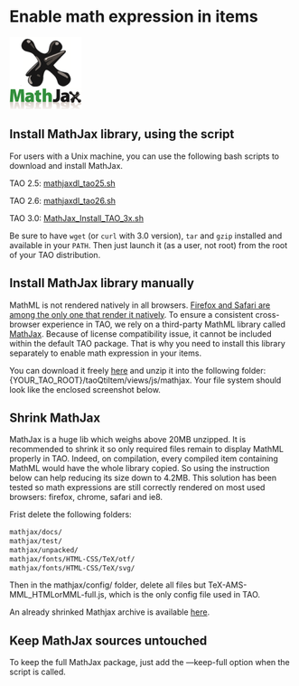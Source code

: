 <!--
created_at: '2013-09-20 08:16:25'
updated_at: '2016-11-25 19:49:16'
authors:
    - 'Vijai Pandey'
contributors:
    - 'Somsack Sipasseuth'
    - 'Jérôme Bogaerts'
    - 'Cyril Hazotte'
    - 'Antoine Robin'
tags:
    - Wiki
-->

Enable math expression in items
===============================

![](../resources/badge-square.png)

Install MathJax library, using the script
-----------------------------------------

For users with a Unix machine, you can use the following bash scripts **<span class="installation TAO your of root the in"></span>** to download and install MathJax.<br/>

TAO 2.5: [mathjaxdl_tao25.sh](../resources//attachments/download/3154/mathjaxdl_tao25.sh)<br/>

TAO 2.6: [mathjaxdl_tao26.sh](../resources//attachments/download/3215/mathjaxdl_tao26.sh)<br/>

TAO 3.0: [MathJax_Install_TAO_3x.sh](../resources//attachments/download/3964/MathJax_Install_TAO_3x.sh)

Be sure to have `wget` (or `curl` with 3.0 version), `tar` and `gzip` installed and available in your `PATH`. Then just launch it (as a user, not root) from the root of your TAO distribution.

Install MathJax library manually
--------------------------------

MathML is not rendered natively in all browsers. [Firefox and Safari are among the only one that render it natively](http://caniuse.com/#feat=mathml). To ensure a consistent cross-browser experience in TAO, we rely on a third-party MathML library called [MathJax](http://www.mathjax.org/). Because of license compatibility issue, it cannot be included within the default TAO package. That is why you need to install this library separately to enable math expression in your items.<br/>

You can download it freely [here](http://docs.mathjax.org/en/latest/installation.html#obtaining-mathjax-via-an-archive) and unzip it into the following folder: {YOUR_TAO_ROOT}/taoQtiItem/views/js/mathjax. Your file system should look like the enclosed screenshot below.

Shrink MathJax
--------------

MathJax is a huge lib which weighs above 20MB unzipped. It is recommended to shrink it so only required files remain to display MathML properly in TAO. Indeed, on compilation, every compiled item containing MathML would have the whole library copied. So using the instruction below can help reducing its size down to 4.2MB. This solution has been tested so math expressions are still correctly rendered on most used browsers: firefox, chrome, safari and ie8.<br/>

Frist delete the following folders:

    mathjax/docs/
    mathjax/test/
    mathjax/unpacked/
    mathjax/fonts/HTML-CSS/TeX/otf/
    mathjax/fonts/HTML-CSS/TeX/svg/

Then in the mathjax/config/ folder, delete all files but TeX-AMS-MML_HTMLorMML-full.js, which is the only config file used in TAO.

An already shrinked Mathjax archive is available [here](http://forge.taotesting.com/attachments/download/2578/mathjax-shrinked.zip).

Keep MathJax sources untouched
------------------------------

To keep the full MathJax package, just add the —keep-full option when the script is called.



